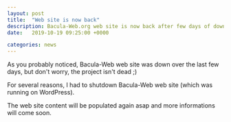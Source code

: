 ```yaml
---
layout: post
title:  "Web site is now back"
description: Bacula-Web.org web site is now back after few days of downtime
date:   2019-10-19 09:25:00 +0000

categories: news
---
```


As you probably noticed, Bacula-Web web site was down over the last few days, but don't worry, the project isn't dead ;)

For several reasons, I had to shutdown Bacula-Web web site (which was running on WordPress).

The web site content will be populated again asap and more informations will come soon.
